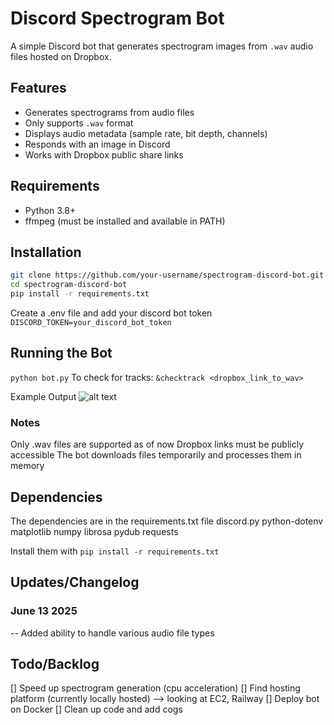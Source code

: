 # Discord Spectrogram Bot

A simple Discord bot that generates spectrogram images from `.wav` audio files hosted on Dropbox.

## Features

- Generates spectrograms from audio files
- Only supports `.wav` format
- Displays audio metadata (sample rate, bit depth, channels)
- Responds with an image in Discord
- Works with Dropbox public share links

## Requirements

- Python 3.8+
- ffmpeg (must be installed and available in PATH)

## Installation

```bash
git clone https://github.com/your-username/spectrogram-discord-bot.git
cd spectrogram-discord-bot
pip install -r requirements.txt
```

Create a .env file and add your discord bot token 
```DISCORD_TOKEN=your_discord_bot_token```

## Running the Bot
```python bot.py```
To check for tracks:
```&checktrack <dropbox_link_to_wav>```

Example Output
![alt text](image.png)

### Notes

Only .wav files are supported as of now
Dropbox links must be publicly accessible
The bot downloads files temporarily and processes them in memory

## Dependencies
The dependencies are in the requirements.txt file
discord.py
python-dotenv
matplotlib
numpy
librosa
pydub
requests

Install them with 
```pip install -r requirements.txt```

## Updates/Changelog
### June 13 2025
-- Added ability to handle various audio file types

## Todo/Backlog
[] Speed up spectrogram generation (cpu acceleration)
[] Find hosting platform (currently locally hosted) --> looking at EC2, Railway
[] Deploy bot on Docker
[] Clean up code and add cogs